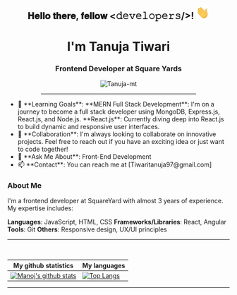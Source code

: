 <div align="center">
<h2> 𝐇𝐞𝐥𝐥𝐨 𝐭𝐡𝐞𝐫𝐞, 𝐟𝐞𝐥𝐥𝐨𝐰 <𝚍𝚎𝚟𝚎𝚕𝚘𝚙𝚎𝚛𝚜/>! <img src="https://github.com/ABSphreak/ABSphreak/blob/master/gifs/Hi.gif" width="30px" height="30px"></h2>
</div>
<h1 align="center"> I'm Tanuja Tiwari</h1>
<!-- <h3 align="center">Computer Science graduate From DIT University, Dehradun</h3> -->
<h3 align="center">Frontend Developer at Square Yards</h3>

<!-- Visitor count -->
 <div align="center">
<p align="center"> <img src="https://komarev.com/ghpvc/?username=Tanuja-mt&label=Profile%20views&color=0e75b6&style=flat" alt="Tanuja-mt" /> </p>
<hr width= "70%">
 </div>
 
<ul>
  <li>🌱 **Learning Goals**: 
  **MERN Full Stack Development**: I'm on a journey to become a full stack developer using MongoDB, Express.js, React.js, and Node.js.
   **React.js**: Currently diving deep into React.js to build dynamic and responsive user interfaces.</li>
 
 <li>
  👯 **Collaboration**: 
     I'm always looking to collaborate on innovative projects. Feel free to reach out if you have an exciting idea or just want to code together!
 </li>
 <li>  💬 **Ask Me About**: 
   Front-End Development</li>
   <li>
 📫 **Contact**: 
You can reach me at [Tiwaritanuja97@gmail.com]

</li>
</ul>



### About Me

I'm a frontend developer at SquareYard with almost 3 years of experience. My expertise includes:

 **Languages**: JavaScript, HTML, CSS
**Frameworks/Libraries**: React, Angular
 **Tools**: Git 
 **Others**: Responsive design, UX/UI principles
</div>
<hr>
</br>
<div align="center">

|My github statistics|My languages
|-|-|
|[![Manoj's github stats](https://github-readme-stats.vercel.app/api?username=Tanuja-mt&show_icons=true&theme=dark&hide_title=true)](https://github.com/Tanuja-mt)|[![Top Langs](https://github-readme-stats.vercel.app/api/top-langs/?username=Tanuja-mt&show_icons=true&theme=dark&layout=compact&hide_title=true)](https://github.com/Tanuja-mt)|
<hr>
</br>

</div>


